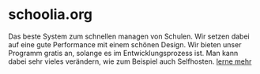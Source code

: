 # schoolia.org
Das beste System zum schnellen managen von Schulen. Wir setzen dabei auf eine gute Performance mit einem schönen Design. Wir bieten unser Programm gratis an, solange es im Entwicklungsprozess ist. Man kann dabei sehr vieles verändern, wie zum Beispiel auch Selfhosten. 
[lerne mehr](https://leather-menu-773.notion.site/Docs-220636a298114d2aa831170cfe1ab6fe?pvs=4)
